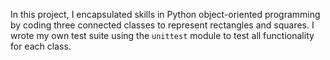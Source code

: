 In this project, I encapsulated skills in Python object-oriented programming by coding three connected classes to represent rectangles and squares. I wrote my own test suite using the `unittest` module to test all functionality for each class.

